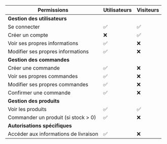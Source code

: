 | Permissions                           | Utilisateurs | Visiteurs |
|---------------------------------------|------|---------|
| **Gestion des utilisateurs**          |      |         |
| Se connecter                          | ✅   | ✅      |
| Créer un compte                       | ❌   | ✅      |
| Voir ses propres informations         | ✅   | ❌      |
| Modifier ses propres informations     | ✅   | ❌      |
| **Gestion des commandes**             |      |         |
| Créer une commande                    | ✅   | ❌      |
| Voir ses propres commandes            | ✅   | ❌      |
| Modifier ses propres commandes        | ✅   | ❌      |
| Confirmer une commande                | ✅   | ❌      |
| **Gestion des produits**              |      |         |
| Voir les produits                     | ✅   | ✅      |
| Commander un produit (si stock > 0)   | ✅   | ❌      |
| **Autorisations spécifiques**         |      |         |
| Accéder aux informations de livraison | ✅   | ❌      |